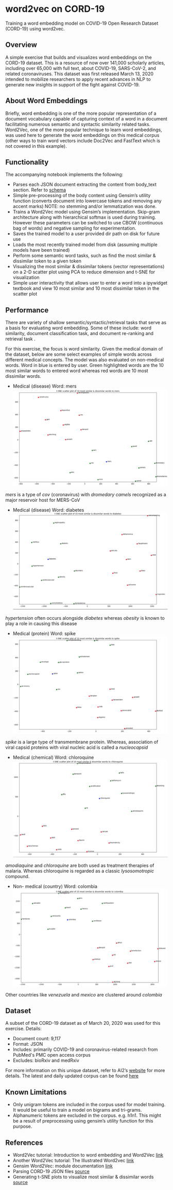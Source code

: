 # word2vec on CORD-19
Training a word embedding model on COVID-19 Open Research Dataset (CORD-19) using word2vec.

## Overview
A simple exercise that builds and visualizes word embeddings on the CORD-19 dataset. This is a resource of now over 141,000 scholarly articles, including over 65,000 with full text, about COVID-19, SARS-CoV-2, and related coronaviruses. This dataset was first released March 13, 2020 intended to mobilize researchers to apply recent advances in NLP to generate new insights in support of the fight against COVID-19.

## About Word Embeddings
Briefly, word embedding is one of the more popular representation of a document vocabulary capable of capturing context of a word in a document facilitating numerous semantic and syntactic similarity related tasks.
Word2Vec, one of the more popular technique to learn word embeddings, was used here to generate the word embeddings on this medical corpus (other ways to train word vectors include Doc2Vec and FastText which is not covered in this example).

## Functionality
The accompanying notebook implements the following: 

- Parses each JSON document extracting the content from body_text section. Refer to [schema](https://www.kaggle.com/allen-institute-for-ai/CORD-19-research-challenge?select=json_schema.txt)
- Simple pre-processing of the body content using Gensim’s utility function (converts document into lowercase tokens and removing any accent marks) NOTE: no stemming and/or lemmatization was done.  
- Trains a Word2Vec model using Gensim’s implementation. Skip-gram architecture along with hierarchical softmax is used during training. However these parameters can be switched to use CBOW (continuous bag of words) and negative sampling for experimentation.
- Saves the trained model to a user provided dir path on disk for future use
- Loads the most recently trained model from disk (assuming multiple models have been trained)
- Perform some semantic word tasks, such as find the most similar & dissimilar token to a given token
- Visualizing the most similar & dissimilar tokens (vector representations) on a 2-D scatter plot using  PCA to reduce dimension and t-SNE for visualization
- Simple user interactivity that allows user to enter a word into a ipywidget textbook and view 10 most similar and 10 most dissimilar token in the scatter plot  

## Performance
There are variety of shallow semantic/syntactic/retrieval tasks that serve as a basis for evaluating word embedding. Some of these include: word similarity, document classification task, and document re-ranking and retrieval task .

For this exercise, the focus is word similarity. Given the medical domain of the dataset, below are some select examples of simple words across different medical concepts. The model was also evaluated on non-medical words. Word in blue is entered by user. Green highlighted words are the 10 most similar words to  entered word whereas red words are 10 most dissimilar words.

* Medical (disease)
Word: mers
![Alt Text](https://github.com/shanerai/word2vec-cord19/blob/master/images/disease%20example%20mers.jpg "mers")

*mers* is a type of *cov* (coronavirus) with *dromedary* *camels* recognized as a major reservoir host for MERS-CoV



* Medical (disease)
Word: diabetes
![Alt Text](https://github.com/shanerai/word2vec-cord19/blob/master/images/disease%20example%20diabetes.jpg "diabetes")

*hypertension* often occurs alongside *diabetes* whereas *obesity* is known to play a role in causing this disease

* Medical (protein)
Word: spike
![Alt Text](https://github.com/shanerai/word2vec-cord19/blob/master/images/protein%20example%20spike.jpg "spike")

*spike* is a large type of transmembrane protein. Whereas, association of viral capsid proteins with viral nucleic acid is called a *nucleocapsid*


* Medical (chemical)
Word: chloroquine
![Alt Text](https://github.com/shanerai/word2vec-cord19/blob/master/images/chemical%20example%20chloroquine.jpg "chloroquine")

*amodiaquine* and *chloroquine* are both used as treatment therapies of malaria. Whereas chloroquine is regarded as a classic *lysosomotropic* compound.



* Non- medical (country)
Word: colombia
![Alt Text](https://github.com/shanerai/word2vec-cord19/blob/master/images/country%20example%20colombia.jpg "colombia")
 
Other countries like *venezuela* and *mexico* are clustered around *colombia*


## Dataset
A subset of the CORD-19 dataset as of March 20, 2020 was used for this exercise.
Details:
* Document count: 9,117
* Format: JSON
* Includes: primarily COVID-19 and coronavirus-related research from PubMed's PMC open access corpus
* Excludes: bioRxiv and medRxiv

For more information on this unique dataset, refer to AI2’s [website](https://www.semanticscholar.org/cord19) for more details.
The latest and daily updated corpus can be found [here](https://www.semanticscholar.org/cord19/download)

## Known Limitations
* Only unigram tokens are included in the corpus used for model training. It would be useful to train a model on bigrams and tri-grams.
* Alphanumeric tokens are excluded in the corpus. e.g. h1n1. This might be a result of preprocessing using gensim’s utility function for this purpose.

## References
* Word2Vec tutorial: Introduction to word embedding and Word2Vec [link](https://towardsdatascience.com/introduction-to-word-embedding-and-word2vec-652d0c2060fa)
* Another Word2Vec tutorial: The Illustrated Word2vec [link](http://jalammar.github.io/illustrated-word2vec/)
* Gensim Word2Vec: module documentation [link](https://radimrehurek.com/gensim/models/word2vec.html)
* Parsing CORD-19 JSON files [source](https://www.kaggle.com/xhlulu/cord-19-eda-parse-json-and-generate-clean-csv)
* Generating t-SNE plots to visualize most similar & dissimilar words [source](https://www.kaggle.com/pierremegret/gensim-word2vec-tutorial)

